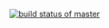 [![build status of master](https://travis-ci.com/aej11a/Github567.svg?branch=HW05a_Mocking)](https://travis-ci.org/aej11a/Github567)
